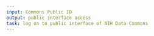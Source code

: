 ```yaml
---
input: Commons Public ID
output: public interface access
task: log on to public interface of NIH Data Commons
---
```


